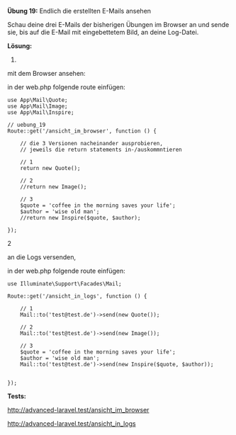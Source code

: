 **Übung 19:** Endlich die erstellten E-Mails ansehen

Schau deine drei E-Mails der bisherigen Übungen im Browser an und sende sie, 
bis auf die E-Mail mit eingebettetem Bild, an deine Log-Datei.


**Lösung:**

1.
mit dem Browser ansehen:

in der web.php folgende route einfügen:

```
use App\Mail\Quote;
use App\Mail\Image;
use App\Mail\Inspire;

// uebung_19
Route::get('/ansicht_im_browser', function () {

    // die 3 Versionen nacheinander ausprobieren,
    // jeweils die return statements in-/auskommntieren
    
    // 1 
    return new Quote();
	
    // 2
    //return new Image();
		
    // 3
    $quote = 'coffee in the morning saves your life';
    $author = 'wise old man';
    //return new Inspire($quote, $author);
   
});
```

2

an die Logs versenden, 

in der web.php folgende route einfügen:

```
use Illuminate\Support\Facades\Mail;

Route::get('/ansicht_in_logs', function () {

    // 1
    Mail::to('test@test.de')->send(new Quote());
	
    // 2
    Mail::to('test@test.de')->send(new Image());
    
    // 3
    $quote = 'coffee in the morning saves your life';
    $author = 'wise old man';
    Mail::to('test@test.de')->send(new Inspire($quote, $author));

    
});
```

**Tests:**

http://advanced-laravel.test/ansicht_im_browser

http://advanced-laravel.test/ansicht_in_logs





